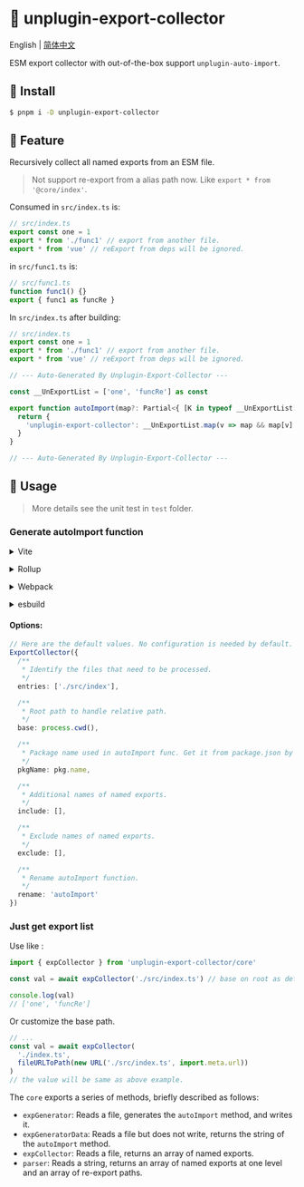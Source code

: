 # :tada: unplugin-export-collector

English | [简体中文](./README-zh.md)

ESM export collector with out-of-the-box support `unplugin-auto-import`.

## :hammer: Install

```sh
$ pnpm i -D unplugin-export-collector
```

## :rocket: Feature

Recursively collect all named exports from an ESM file.

> Not support re-export from a alias path now. Like `export * from '@core/index'`.

Consumed in `src/index.ts` is:

```js
// src/index.ts
export const one = 1
export * from './func1' // export from another file.
export * from 'vue' // reExport from deps will be ignored.
```

in `src/func1.ts` is:

```js
// src/func1.ts
function func1() {}
export { func1 as funcRe }
```

In `src/index.ts` after building:

```js
// src/index.ts
export const one = 1
export * from './func1' // export from another file.
export * from 'vue' // reExport from deps will be ignored.

// --- Auto-Generated By Unplugin-Export-Collector ---

const __UnExportList = ['one', 'funcRe'] as const

export function autoImport(map?: Partial<{ [K in typeof __UnExportList[number]]: string }>): Record<string, (string | [string, string])[]> {
  return {
    'unplugin-export-collector': __UnExportList.map(v => map && map[v] ? [v, map[v]] as [string, string] : v),
  }
}

// --- Auto-Generated By Unplugin-Export-Collector ---
```

## :wrench: Usage

> More details see the unit test in `test` folder.

### Generate autoImport function

<details>
<summary>Vite</summary><br>

```ts
// vite.config.ts
import ExportCollector from 'unplugin-export-collector/vite'

export default defineConfig({
  plugins: [
    ExportCollector({ /* options */ }),
  ],
})
```

<br></details>

<details>
<summary>Rollup</summary><br>

```ts
// rollup.config.js
import ExportCollector from 'unplugin-export-collector/rollup'

export default {
  plugins: [
    ExportCollector({ /* options */ }),
    // other plugins
  ],
}
```

<br></details>

<details>
<summary>Webpack</summary><br>

```ts
// webpack.config.js
module.exports = {
  /* ... */
  plugins: [
    require('unplugin-export-collector/webpack').default({ /* options */ }),
  ],
}
```

<br></details>

<details>
<summary>esbuild</summary><br>

```ts
// esbuild.config.js
import { build } from 'esbuild'
import ExportCollector from 'unplugin-export-collector/esbuild'

build({
  /* ... */
  plugins: [
    ExportCollector({
      /* options */
    }),
  ],
})
```

<br></details>

#### Options:

```ts
// Here are the default values. No configuration is needed by default. `ExportCollector()`
ExportCollector({
  /**
   * Identify the files that need to be processed.
   */
  entries: ['./src/index'],

  /**
   * Root path to handle relative path.
   */
  base: process.cwd(),

  /**
   * Package name used in autoImport func. Get it from package.json by default.
   */
  pkgName: pkg.name,

  /**
   * Additional names of named exports.
   */
  include: [],

  /**
   * Exclude names of named exports.
   */
  exclude: [],

  /**
   * Rename autoImport function.
   */
  rename: 'autoImport'
})
```

### Just get export list

Use like :

```js
import { expCollector } from 'unplugin-export-collector/core'

const val = await expCollector('./src/index.ts') // base on root as default.

console.log(val)
// ['one', 'funcRe']
```

Or customize the base path.

```js
// ...
const val = await expCollector(
  './index.ts',
  fileURLToPath(new URL('./src/index.ts', import.meta.url))
)
// the value will be same as above example.
```

The `core` exports a series of methods, briefly described as follows:

- `expGenerator`: Reads a file, generates the `autoImport` method, and writes it.
- `expGeneratorData`: Reads a file but does not write, returns the string of the `autoImport` method.
- `expCollector`: Reads a file, returns an array of named exports.
- `parser`: Reads a string, returns an array of named exports at one level and an array of re-export paths.
